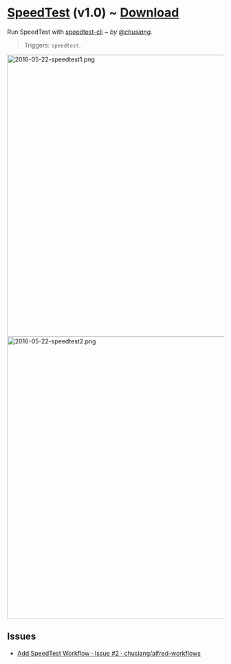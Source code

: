 # [SpeedTest](https://github.com/chusiang/alfred-workflows/tree/master/speedtest) (v1.0) ~ [Download](https://github.com/chusiang/alfred-workflows/blob/master/speedtest/speedtest.alfredworkflow?raw=true)

Run SpeedTest with [speedtest-cli](https://github.com/sivel/speedtest-cli) ~ *by [@chusiang](https://github.com/chusiang/).*

> Triggers: `speedtest`.

<img width="654" alt="2016-05-22-speedtest1.png" src="https://cloud.githubusercontent.com/assets/219066/15454323/1043ab0e-2068-11e6-8e84-6b819ef32f9c.png">

<img width="654" alt="2016-05-22-speedtest2.png" src="https://cloud.githubusercontent.com/assets/219066/15454324/10444c08-2068-11e6-81af-99db7faf2fa5.png">

## Issues

* [Add SpeedTest Workflow · Issue #2 · chusiang/alfred-workflows](https://github.com/chusiang/alfred-workflows/issues/2)
